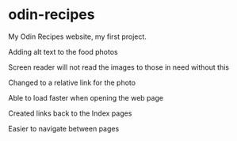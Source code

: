 # odin-recipes
My Odin Recipes website, my first project.

Adding alt text to the food photos

Screen reader will not read the images to those in need without this

Changed to a relative link for the photo

Able to load faster when opening the web page

Created links back to the Index pages

Easier to navigate between pages